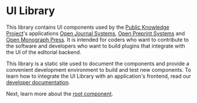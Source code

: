 # UI Library

This library contains UI components used by the [Public Knowledge Project](https://pkp.sfu.ca)'s applications [Open Journal Systems](https://pkp.sfu.ca/software/ojs/), [Open Preprint Systems](https://pkp.sfu.ca/software/ops/) and [Open Monograph Press](https://pkp.sfu.ca/software/omp/). It is intended for coders who want to contribute to the software and developers who want to build plugins that integrate with the UI of the editorial backend.

This library is a static site used to document the components and provide a convenient development environment to build and test new components. To learn how to integrate the UI Library with an application's frontend, read our [developer documentation](https://docs.pkp.sfu.ca/dev/documentation/en/frontend).

Next, learn more about the [root component](#/pages/pages).
